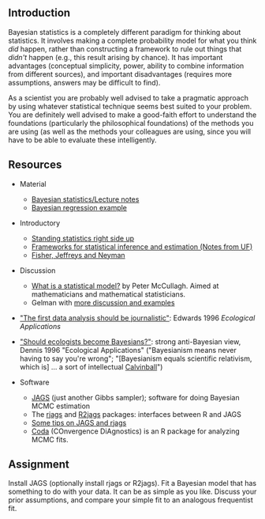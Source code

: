 Introduction
------------

Bayesian statistics is a completely different paradigm for thinking
about statistics. It involves making a complete probability model for
what you think *did* happen, rather than constructing a framework to
rule out things that *didn't* happen (e.g., this result arising by
chance). It has important advantages (conceptual simplicity, power,
ability to combine information from different sources), and important
disadvantages (requires more assumptions, answers may be difficult to
find).

As a scientist you are probably well advised to take a pragmatic
approach by using whatever statistical technique seems best suited to
your problem. You are definitely well advised to make a good-faith
effort to understand the foundations (particularly the philosophical
foundations) of the methods you are using (as well as the methods your
colleagues are using, since you will have to be able to evaluate these
intelligently.

Resources
---------

-   Material
    -   [Bayesian statistics/Lecture notes](Bayesian_statistics_Lecture_notes.html)
    -   [Bayesian regression example](Bayesian_example.html)


-   Introductory
    -   [Standing statistics right side
        up](http://www.annals.org.libaccess.lib.mcmaster.ca/content/130/12/1019.long)
    -   [Frameworks for statistical inference and estimation (Notes from UF)](https://web.archive.org/web/20100616211430/http://www.biology.ufl.edu/ip/2009Fall/notes/ip-bayes-etc.html)
    -   [Fisher, Jeffreys and Neyman](http://citeseerx.ist.psu.edu/viewdoc/download?doi=10.1.1.167.4064&rep=rep1&type=pdf)


-   Discussion
    -   [What is a statistical model?](http://www.jstor.org/pss/1558705)
        by Peter McCullagh. Aimed at mathematicians and
        mathematical statisticians.
    -   Gelman with [more discussion and
        examples](http://www.stat.columbia.edu/~gelman/research/published/signif4.pdf)
-   ["The first data analysis should be
    journalistic"](http://www.jstor.org/stable/2269593): Edwards 1996
    *Ecological Applications*
-   ["Should ecologists become
    Bayesians?"](http://www.jstor.org/stable/2269594): strong
    anti-Bayesian view, Dennis 1996 "Ecological Applications"
    ("Bayesianism means never having to say you're wrong";
    "\[Bayesianism equals scientific relativism, which is\] ... a sort
    of intellectual
    [Calvinball](http://en.wikipedia.org/wiki/Calvin_and_Hobbes#Calvinball)")


-   Software
    -   [JAGS](http://mcmc-jags.sourceforge.net/) (just another Gibbs
        sampler); software for doing Bayesian MCMC estimation
    -   The
        [rjags](http://cran.r-project.org/web/packages/rjags/index.html)
        and
        [R2jags](http://cran.r-project.org/web/packages/R2jags/index.html)
        packages: interfaces between R and JAGS
    -   [Some tips on JAGS and
        rjags](http://www.johnmyleswhite.com/notebook/2010/08/20/using-jags-in-r-with-the-rjags-package/)
    -   [Coda](http://cran.r-project.org/web/packages/coda/index.html)
        (COnvergence DiAgnostics) is an R package for analyzing
        MCMC fits.

Assignment
----------

Install JAGS (optionally install rjags or R2jags). Fit a Bayesian model
that has something to do with your data. It can be as simple as you
like. Discuss your prior assumptions, and compare your simple fit to an
analogous frequentist fit.
